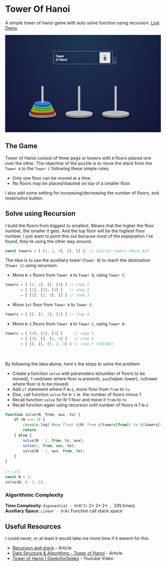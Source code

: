# Tower Of Hanoi

A simple tower of hanoi game with auto solve function using recursion.
[Live Demo](https://njvs.githuib.io/Tower-of-hanoi)

<img src="./src/assets/screenshot.png">

## The Game

Tower of Hanoi consist of three pegs or towers with `N` floors placed one over the other. The objective of the puzzle is to move the stack from the `Tower A` to the `Tower C` following these simple rules:
- Only one floor can be moved at a time.
- No floors may be placed/stacked on top of a smaller floor.

I also add some setting for increasing/decreasing the number of floors, and reset/solve button.

## Solve using Recursion

I build the floors from biggest to smallest. Means that the higher the floor number, the smaller it gets. And the top floor will be the highest floor number. I just want to point this out because most of the explanation i've found, they're using the other way around. 

```js
const towers = [ [1, 2, 3], [], [] ]; // initial towers where N=3
```

The idea is to use the auxilliary tower (`Tower B`) to reach the destination (`Tower C`) using recursion:
- Move `N-1` floors from `Tower A` to `Tower B`, using `Tower C`:
```js
towers = [ [1, 2], [], [3] ] // step 1
       = [ [1], [2], [3] ]   // step 2
       = [ [1], [2, 3], [] ] // step 3
```
- Move `1st` floor from `Tower A` to `Tower C`:
```js
towers = [ [], [2, 3], [1] ] // step 4
```
- Move `N-1` floors from `Tower B` to `Tower C`, using `Tower A`:
```js
towers = [ [3], [2], [1] ]     // step 5
       = [ [3], [], [1, 2] ]   // step 6
       = [ [], [], [1, 2, 3] ] // step 7 (SOLVED)
```
<br><br>
By following the idea above, here's the steps to solve the problem:
- Create a function `solve` with parameters `N`(number of floors to be moved), `from`(tower where floor is present), `aux`(helper tower), `to`(tower where floor is to be moved)
- Add `if` statement where if `N=1`, move floor from `from` to `to`.
- Else, call function `solve` for `N-1` ie. the number of floors minus 1
- Recall function `solve` for N-1 floor and move it `from` to `to`
- Recall function again using recursion until number of floors is 1 `N=1`

```js
function solve(N, from, aux, to) {
    if (N === 1) {
        console.log(`Move floor ${N} from ${towers[from]} to ${towers[to]}`);
        return
    } else {
        solve(N - 1, from, to, aux);
        solve(1, from, aux, to);
        solve(N - 1, aux, from, to);
    }
}

// call
const N = 3;
solve(N, 0, 1, 2);
```

### Algorithmic Complexity

<b>Time Complexity</b>: `Exponential - O(N^2)` 2* 2* 2* ... 2(N times)
<br>
<b>Auxiliary Space</b>: `Linear - O(N)` Function call stack space

## Useful Resources

I could never, or at least it would take me more time if it werent for this.
- [Recursion and stack](https://javascript.info/recursion) - Article
- [Data Structure & Algorithms - Tower of Hanoi](https://www.tutorialspoint.com/data_structures_algorithms/tower_of_hanoi.htm) - Article
- [Tower of Hanoi | GeeksforGeeks](https://www.youtube.com/watch?v=YstLjLCGmgg&t=130s) - Youtube Video